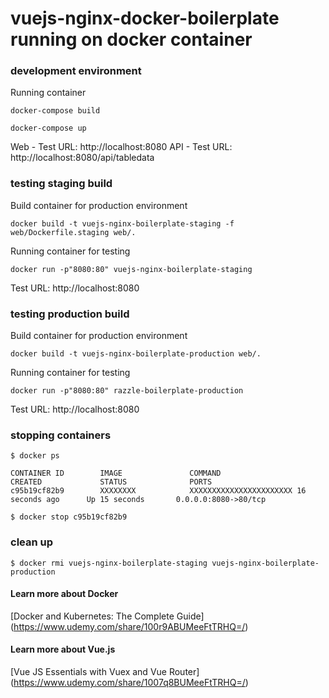 # vuejs-nginx-docker-boilerplate running on docker container

### development environment

Running container

```
docker-compose build

docker-compose up
```

Web - Test URL: http://localhost:8080
API - Test URL: http://localhost:8080/api/tabledata


### testing staging build

Build container for production environment
```
docker build -t vuejs-nginx-boilerplate-staging -f web/Dockerfile.staging web/.
```

Running container for testing
```
docker run -p"8080:80" vuejs-nginx-boilerplate-staging
```

Test URL: http://localhost:8080


### testing production build

Build container for production environment
```
docker build -t vuejs-nginx-boilerplate-production web/.
```

Running container for testing
```
docker run -p"8080:80" razzle-boilerplate-production
```

Test URL: http://localhost:8080


### stopping containers

```
$ docker ps

CONTAINER ID        IMAGE               COMMAND                 CREATED             STATUS              PORTS                 
c95b19cf82b9        XXXXXXXX            XXXXXXXXXXXXXXXXXXXXXXX 16 seconds ago      Up 15 seconds       0.0.0.0:8080->80/tcp   

$ docker stop c95b19cf82b9
```


### clean up

```
$ docker rmi vuejs-nginx-boilerplate-staging vuejs-nginx-boilerplate-production
```

#### Learn more about Docker
[Docker and Kubernetes: The Complete Guide] (https://www.udemy.com/share/100r9ABUMeeFtTRHQ=/)

#### Learn more about Vue.js
[Vue JS Essentials with Vuex and Vue Router] (https://www.udemy.com/share/1007q8BUMeeFtTRHQ=/)
